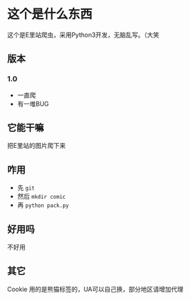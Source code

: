 # 这个是什么东西
这个是E里站爬虫，采用Python3开发，无脑乱写。（大笑

## 版本
### 1.0
* 一直爬
* 有一堆BUG

## 它能干嘛
把E里站的图片爬下来

## 咋用
* 先 `git`
* 然后 `mkdir comic`
* 再 `python pack.py`

## 好用吗
不好用

## 其它
Cookie 用的是熊猫标签的，UA可以自己换，部分地区请增加代理
